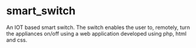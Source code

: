 # smart_switch

An IOT based smart switch. The switch enables the user to, remotely, turn the appliances on/off using a web application developed using php, html and css.
